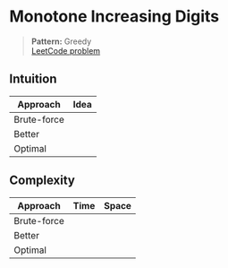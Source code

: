 # Monotone Increasing Digits

> **Pattern:** Greedy  
> [LeetCode problem](https://leetcode.com/problems/monotone-increasing-digits/)

## Intuition

| Approach | Idea |
|----------|------|
| Brute-force | |
| Better | |
| Optimal | |

## Complexity

| Approach  | Time | Space |
|-----------|------|-------|
| Brute-force |  |  |
| Better |  |  |
| Optimal |  |  |

